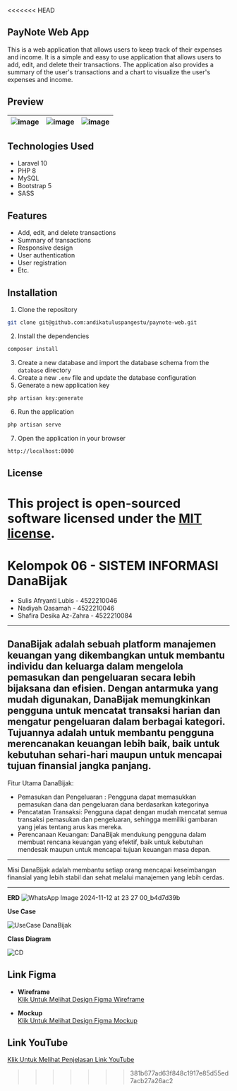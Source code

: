 <<<<<<< HEAD
## PayNote Web App

This is a web application that allows users to keep track of their expenses and income. It is a simple and easy to use application that allows users to add, edit, and delete their transactions. The application also provides a summary of the user's transactions and a chart to visualize the user's expenses and income.

## Preview 
|![image](https://ucarecdn.com/50520629-fd42-4290-8cbb-fd4092e477db/paynote.png)|![image](https://ucarecdn.com/812dc1e9-ca0e-4517-893c-5a77f6e5724f/Screenshot_20240219_123233.png)|![image](https://ucarecdn.com/ad3f3411-175e-4111-bb08-29a6ff1a3c1d/Screenshot_20240219_123356.png)|
|---|---|---|

## Technologies Used
- Laravel 10
- PHP 8
- MySQL
- Bootstrap 5
- SASS

## Features
- Add, edit, and delete transactions
- Summary of transactions
- Responsive design
- User authentication
- User registration
- Etc.

## Installation
1. Clone the repository
```bash
git clone git@github.com:andikatuluspangestu/paynote-web.git
```

2. Install the dependencies
```bash
composer install
```

3. Create a new database and import the database schema from the `database` directory
4. Create a new `.env` file and update the database configuration
5. Generate a new application key
```bash
php artisan key:generate
```

6. Run the application
```bash
php artisan serve
```

7. Open the application in your browser
```bash
http://localhost:8000
```

## License
This project is open-sourced software licensed under the [MIT license](https://opensource.org/licenses/MIT).
=======
# Kelompok 06 - SISTEM INFORMASI DanaBijak
- Sulis Afryanti Lubis - 4522210046
- Nadiyah Qasamah - 4522210046
- Shafira Desika Az-Zahra - 4522210084

---------------------------------------------------------------------------------
DanaBijak adalah sebuah platform manajemen keuangan yang dikembangkan untuk membantu individu dan keluarga dalam mengelola pemasukan dan pengeluaran secara lebih bijaksana dan efisien. Dengan antarmuka yang mudah digunakan, DanaBijak memungkinkan pengguna untuk mencatat transaksi harian dan mengatur pengeluaran dalam berbagai kategori. Tujuannya adalah untuk membantu pengguna merencanakan keuangan lebih baik, baik untuk kebutuhan sehari-hari maupun untuk mencapai tujuan finansial jangka panjang.
---------------------------------------------------------------------------------
Fitur Utama DanaBijak:
- Pemasukan dan Pengeluaran : Pengguna dapat memasukkan pemasukan dana dan pengeluaran dana berdasarkan kategorinya
- Pencatatan Transaksi: Pengguna dapat dengan mudah mencatat semua transaksi pemasukan dan pengeluaran, sehingga memiliki gambaran yang jelas tentang arus kas mereka.
- Perencanaan Keuangan: DanaBijak mendukung pengguna dalam membuat rencana keuangan yang efektif, baik untuk kebutuhan mendesak maupun untuk mencapai tujuan keuangan masa depan.
---------------------------------------------------------------------------------
Misi DanaBijak adalah membantu setiap orang mencapai keseimbangan finansial yang lebih stabil dan sehat melalui manajemen yang lebih cerdas.

---------------------------------------------------------------------------------
**ERD**
![WhatsApp Image 2024-11-12 at 23 27 00_b4d7d39b](https://github.com/user-attachments/assets/d9782ae4-1b25-40b6-aaf7-00173802f6ed)

**Use Case**

![UseCase DanaBijak](https://github.com/user-attachments/assets/7072a54d-114b-4ce8-826e-f1d3423ae747)

**Class Diagram**

![CD](https://github.com/user-attachments/assets/14ea03ea-7dd9-4e5b-ae84-d9d5cffdeb9c)


## Link Figma

- **Wireframe**  
  [Klik Untuk Melihat Design Figma Wireframe](https://www.figma.com/design/KpCUf5XlPZjLNegDaq3tAd/Wireframe-DanaBijak?node-id=0-1&t=OWqqCUaQi68z5Ruh-1)

- **Mockup**  
  [Klik Untuk Melihat Design Figma Mockup](https://www.figma.com/design/iWp8d4WRSt4OK26mDR0kxT/MOCKUP--PBW?node-id=0-1&t=UYJfVfFTW0PsP8zS-1)

## Link YouTube

[Klik Untuk Melihat Penjelasan Link YouTube](https://youtu.be/KdbiWNJgNyA)
>>>>>>> 381b677ad63f848c1917e85d55ed7acb27a26ac2
